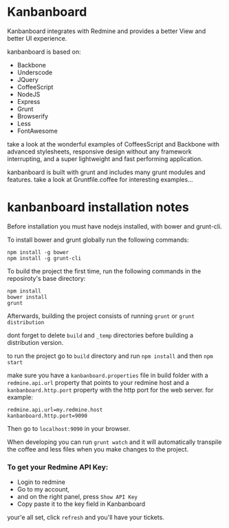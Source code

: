 # Kanbanboard

Kanbanboard integrates with Redmine and provides a better View and better UI experience.

kanbanboard is based on:

* Backbone
* Underscode
* JQuery
* CoffeeScript
* NodeJS
* Express
* Grunt
* Browserify
* Less
* FontAwesome

take a look at the wonderful examples of CoffeesScript and Backbone with advanced stylesheets, responsive design without any framework interrupting, and a super lightweight and fast performing application.

kanbanboard is built with grunt and includes many grunt modules and features.
take a look at Gruntfile.coffee for interesting examples...

# kanbanboard installation notes

Before installation you must have nodejs installed, with bower and grunt-cli.

To install bower and grunt globally run the following commands:
```
npm install -g bower
npm install -g grunt-cli
```

To build the project the first time, run the following commands in the reposiroty's base directory:
```
npm install
bower install
grunt
```

Afterwards, building the project consists of running `grunt` or `grunt distribution`

dont forget to delete `build` and `_temp` directories before building a distribution version.


to run the project go to `build` directory and run `npm install` and then `npm start`

make sure you have a `kanbanboard.properties` file in build folder with a `redmine.api.url` property that points to your redmine host and a `kanbanboard.http.port` property with the http port for the web server.
for example:
```
redmine.api.url=my.redmine.host
kanbanboard.http.port=9090
```

Then go to `localhost:9090` in your browser.


When developing you can run `grunt watch` and it will automatically transpile the coffee and less files when you make changes to the project.


### To get your Redmine API Key:  
- Login to redmine
- Go to my account,  
- and on the right panel, press `Show API Key`
- Copy paste it to the key field in Kanbanboard

your'e all set, click `refresh` and you'll have your tickets.



